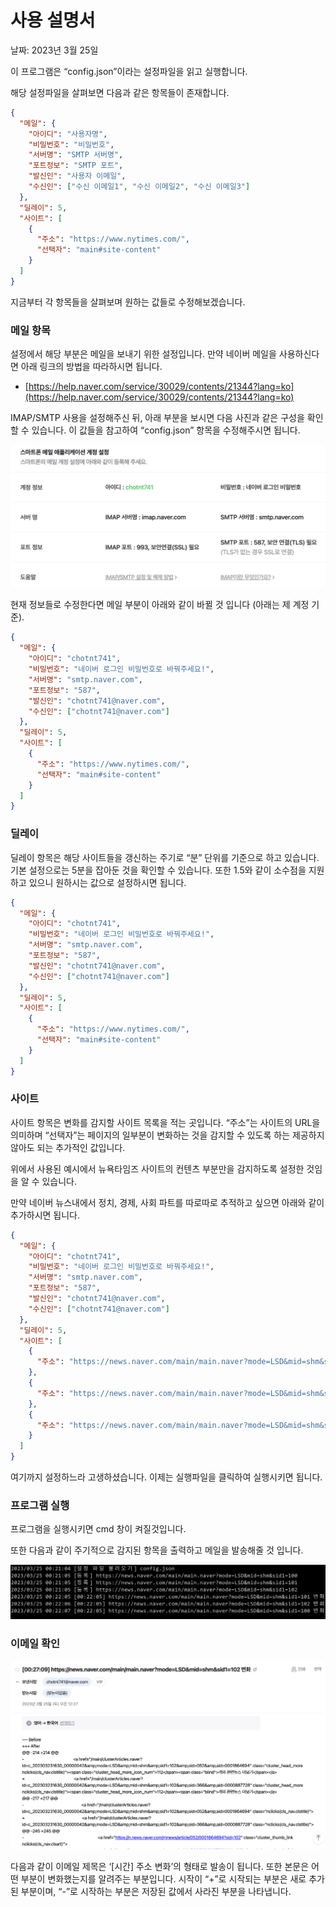 # 사용 설명서

날짜: 2023년 3월 25일

이 프로그램은 “config.json”이라는 설정파일을 읽고 실행합니다. 

해당 설정파일을 살펴보면 다음과 같은 항목들이 존재합니다.

```json
{
  "메일": {
    "아이디": "사용자명",
    "비밀번호": "비밀번호",
    "서버명": "SMTP 서버명",
    "포트정보": "SMTP 포트",
    "발신인": "사용자 이메일",
    "수신인": ["수신 이메일1", "수신 이메일2", "수신 이메일3"]
  },
  "딜레이": 5,
  "사이트": [
    {
      "주소": "https://www.nytimes.com/",
      "선택자": "main#site-content"
    }
  ]
}
```

지금부터 각 항목들을 살펴보며 원하는 값들로 수정해보겠습니다.

### 메일 항목

설정에서 해당 부분은 메일을 보내기 위한 설정입니다. 만약 네이버 메일을 사용하신다면 아래 링크의 방법을 따라하시면 됩니다. 

- [https://help.naver.com/service/30029/contents/21344?lang=ko](https://help.naver.com/service/30029/contents/21344?lang=ko)

IMAP/SMTP 사용을 설정해주신 뒤, 아래 부분을 보시면 다음 사진과 같은 구성을 확인할 수 있습니다. 이 값들을 참고하여 “config.json” 항목을 수정해주시면 됩니다.

![Untitled](docs/Untitled.png)

현재 정보들로 수정한다면 메일 부분이 아래와 같이 바뀔 것 입니다 (아래는 제 계정 기준).

```json
{
  "메일": {
    "아이디": "chotnt741",
    "비밀번호": "네이버 로그인 비밀번호로 바꿔주세요!",
    "서버명": "smtp.naver.com",
    "포트정보": "587",
    "발신인": "chotnt741@naver.com",
    "수신인": ["chotnt741@naver.com"]
  },
  "딜레이": 5,
  "사이트": [
    {
      "주소": "https://www.nytimes.com/",
      "선택자": "main#site-content"
    }
  ]
}
```

### 딜레이

딜레이 항목은 해당 사이트들을 갱신하는 주기로 “분” 단위를 기준으로 하고 있습니다. 기본 설정으로는 5분을 잡아둔 것을 확인할 수 있습니다. 또한 1.5와 같이 소수점을 지원하고 있으니 원하시는 값으로 설정하시면 됩니다.

```json
{
  "메일": {
    "아이디": "chotnt741",
    "비밀번호": "네이버 로그인 비밀번호로 바꿔주세요!",
    "서버명": "smtp.naver.com",
    "포트정보": "587",
    "발신인": "chotnt741@naver.com",
    "수신인": ["chotnt741@naver.com"]
  },
  "딜레이": 5,
  "사이트": [
    {
      "주소": "https://www.nytimes.com/",
      "선택자": "main#site-content"
    }
  ]
}
```

### 사이트

사이트 항목은 변화를 감지할 사이트 목록을 적는 곳입니다. “주소”는 사이트의 URL을 의미하며 “선택자”는 페이지의 일부분이 변화하는 것을 감지할 수 있도록 하는 제공하지 않아도 되는 추가적인 값입니다.

위에서 사용된 예시에서 뉴욕타임즈 사이트의 컨텐츠 부분만을 감지하도록 설정한 것임을 알 수 있습니다. 

만약 네이버 뉴스내에서 정치, 경제, 사회 파트를 따로따로 추적하고 싶으면 아래와 같이 추가하시면 됩니다.

```json
{
  "메일": {
    "아이디": "chotnt741",
    "비밀번호": "네이버 로그인 비밀번호로 바꿔주세요!",
    "서버명": "smtp.naver.com",
    "포트정보": "587",
    "발신인": "chotnt741@naver.com",
    "수신인": ["chotnt741@naver.com"]
  },
  "딜레이": 5,
  "사이트": [
    {
      "주소": "https://news.naver.com/main/main.naver?mode=LSD&mid=shm&sid1=100"
    },
    {
      "주소": "https://news.naver.com/main/main.naver?mode=LSD&mid=shm&sid1=101"
    },
    {
      "주소": "https://news.naver.com/main/main.naver?mode=LSD&mid=shm&sid1=102"
    }
  ]
}
```

여기까지 설정하느라 고생하셨습니다. 이제는 실행파일을 클릭하여 실행시키면 됩니다.

### 프로그램 실행

프로그램을 실행시키면 cmd 창이 켜질것입니다. 

또한 다음과 같이 주기적으로 감지된 항목을 출력하고 메일을 발송해줄 것 입니다.

![Untitled](docs/Untitled%201.png)

### 이메일 확인

![Untitled](docs/Untitled%202.png)

다음과 같이 이메일 제목은 ‘[시간] 주소 변화’의 형태로 발송이 됩니다. 또한 본문은 어떤 부분이 변화했는지를 알려주는 부분입니다. 시작이 “+”로 시작되는 부분은 새로 추가된 부분이며, “-”로 시작하는 부분은 저장된 값에서 사라진 부분을 나타냅니다.
